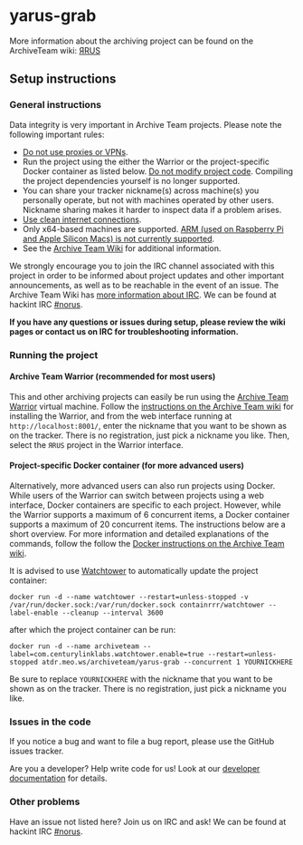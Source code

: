 # yarus-grab

More information about the archiving project can be found on the ArchiveTeam wiki: [ЯRUS](https://wiki.archiveteam.org/index.php?title=ЯRUS)

## Setup instructions

### General instructions

Data integrity is very important in Archive Team projects. Please note the following important rules:

* [Do not use proxies or VPNs](https://wiki.archiveteam.org/index.php/ArchiveTeam_Warrior#Can_I_use_whatever_internet_access_for_the_Warrior?).
* Run the project using the either the Warrior or the project-specific Docker container as listed below. [Do not modify project code](https://wiki.archiveteam.org/index.php/ArchiveTeam_Warrior#I'd_like_to_help_write_code_or_I_want_to_tweak_the_scripts_to_run_to_my_liking._Where_can_I_find_more_info?_Where_is_the_source_code_and_repository?). Compiling the project dependencies yourself is no longer supported.
* You can share your tracker nickname(s) across machine(s) you personally operate, but not with machines operated by other users. Nickname sharing makes it harder to inspect data if a problem arises.
* [Use clean internet connections](https://wiki.archiveteam.org/index.php/ArchiveTeam_Warrior#Can_I_use_whatever_internet_access_for_the_Warrior?).
* Only x64-based machines are supported. [ARM (used on Raspberry Pi and Apple Silicon Macs) is not currently supported](https://wiki.archiveteam.org/index.php/ArchiveTeam_Warrior#Can_I_run_the_Warrior_on_ARM_or_some_other_unusual_architecture?).
* See the [Archive Team Wiki](https://wiki.archiveteam.org/index.php/ArchiveTeam_Warrior#Warrior_FAQ) for additional information.

We strongly encourage you to join the IRC channel associated with this project in order to be informed about project updates and other important announcements, as well as to be reachable in the event of an issue. The Archive Team Wiki has [more information about IRC](https://wiki.archiveteam.org/index.php/Archiveteam:IRC). We can be found at hackint IRC [#norus](https://webirc.hackint.org/#irc://irc.hackint.org/#norus).

**If you have any questions or issues during setup, please review the wiki pages or contact us on IRC for troubleshooting information.**

### Running the project

#### Archive Team Warrior (recommended for most users)

This and other archiving projects can easily be run using the [Archive Team Warrior](https://wiki.archiveteam.org/index.php/ArchiveTeam_Warrior) virtual machine. Follow the [instructions on the Archive Team wiki](https://wiki.archiveteam.org/index.php/ArchiveTeam_Warrior) for installing the Warrior, and from the web interface running at `http://localhost:8001/`, enter the nickname that you want to be shown as on the tracker. There is no registration, just pick a nickname you like. Then, select the `ЯRUS` project in the Warrior interface.

#### Project-specific Docker container (for more advanced users)

Alternatively, more advanced users can also run projects using Docker. While users of the Warrior can switch between projects using a web interface, Docker containers are specific to each project. However, while the Warrior supports a maximum of 6 concurrent items, a Docker container supports a maximum of 20 concurrent items. The instructions below are a short overview. For more information and detailed explanations of the commands, follow the follow the [Docker instructions on the Archive Team wiki](https://wiki.archiveteam.org/index.php/Running_Archive_Team_Projects_with_Docker).

It is advised to use [Watchtower](https://github.com/containrrr/watchtower) to automatically update the project container:

    docker run -d --name watchtower --restart=unless-stopped -v /var/run/docker.sock:/var/run/docker.sock containrrr/watchtower --label-enable --cleanup --interval 3600

after which the project container can be run:

    docker run -d --name archiveteam --label=com.centurylinklabs.watchtower.enable=true --restart=unless-stopped atdr.meo.ws/archiveteam/yarus-grab --concurrent 1 YOURNICKHERE

Be sure to replace `YOURNICKHERE` with the nickname that you want to be shown as on the tracker. There is no registration, just pick a nickname you like.

### Issues in the code

If you notice a bug and want to file a bug report, please use the GitHub issues tracker.

Are you a developer? Help write code for us! Look at our [developer documentation](https://wiki.archiveteam.org/index.php?title=Dev) for details.

### Other problems

Have an issue not listed here? Join us on IRC and ask! We can be found at hackint IRC [#norus](https://webirc.hackint.org/#irc://irc.hackint.org/#norus).


